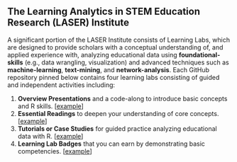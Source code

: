 ## The Learning Analytics in STEM Education Research (LASER) Institute 

A significant portion of the LASER Institute consists of Learning Labs, which are designed to provide scholars with a conceptual understanding of, and applied experience with, analyzing educational data using **foundational-skills** (e.g., data wrangling, visualization) and advanced techniques such as  **machine-learning**, **text-mining**, and **network-analysis**. Each GitHub repository pinned below contains four learning labs consisting of guided and independent activities including:
1.  **Overview Presentations** and a code-along to introduce basic concepts and R skills. [[example](https://laser-institute.github.io/network-analysis/lab-4/sna-lab-4-slides.html)] 
2.  **Essential Readings** to deepen your understanding of core concepts. [[example](https://laser-institute.github.io/network-analysis/lab-4/sna-lab-4-readings.html)]
3.  **Tutorials or Case Studies** for guided practice analyzing educational data with R. [[example](https://laser-institute.github.io/network-analysis/lab-4/sna-lab-4-case-study-key.html)]
4.  **Learning Lab Badges** that you can earn by demonstrating basic competencies. [[example](https://laser-institute.github.io/network-analysis/lab-4/sna-lab-4-badge.html)]
